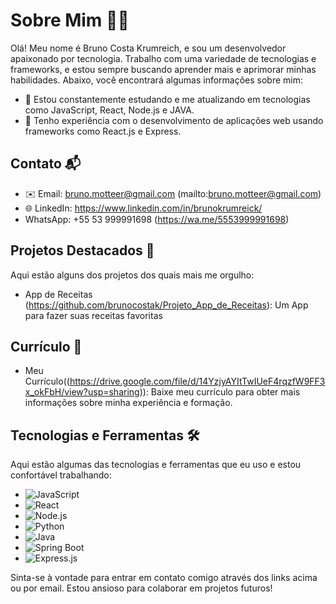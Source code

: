 # Sobre Mim 👨‍💻

Olá! Meu nome é Bruno Costa Krumreich, e sou um desenvolvedor apaixonado por tecnologia. Trabalho com uma variedade de tecnologias e frameworks, e estou sempre buscando aprender mais e aprimorar minhas habilidades. Abaixo, você encontrará algumas informações sobre mim:

- 🌱 Estou constantemente estudando e me atualizando em tecnologias como JavaScript, React, Node.js e JAVA.
- 🚀 Tenho experiência com o desenvolvimento de aplicações web usando frameworks como React.js e Express.

## Contato 📬

- ✉️ Email: bruno.motteer@gmail.com (mailto:bruno.motteer@gmail.com)
- 🌐 LinkedIn: https://www.linkedin.com/in/brunokrumreick/
- WhatsApp: +55 53 999991698 (https://wa.me/5553999991698)

## Projetos Destacados 🌟

Aqui estão alguns dos projetos dos quais mais me orgulho:

- App de Receitas (https://github.com/brunocostak/Projeto_App_de_Receitas): Um App para fazer suas receitas favoritas
  

## Currículo 📄

- Meu Currículo((https://drive.google.com/file/d/14YzjyAYItTwIUeF4rqzfW9FF3x_okFbH/view?usp=sharing)): Baixe meu currículo para obter mais informações sobre minha experiência e formação.

## Tecnologias e Ferramentas 🛠️

Aqui estão algumas das tecnologias e ferramentas que eu uso e estou confortável trabalhando:

- ![JavaScript](https://img.shields.io/badge/-JavaScript-F7DF1E?style=flat-square&logo=javascript&logoColor=white)
- ![React](https://img.shields.io/badge/-React-61DAFB?style=flat-square&logo=react&logoColor=white)
- ![Node.js](https://img.shields.io/badge/-Node.js-339933?style=flat-square&logo=node.js&logoColor=white)
- ![Python](https://img.shields.io/badge/-Python-3776AB?style=flat-square&logo=python&logoColor=white)
- ![Java](https://img.shields.io/badge/-Java-007396?style=flat-square&logo=java&logoColor=white)
- ![Spring Boot](https://img.shields.io/badge/-Spring%20Boot-6DB33F?style=flat-square&logo=spring&logoColor=white)
- ![Express.js](https://img.shields.io/badge/-Express.js-000000?style=flat-square&logo=express&logoColor=white)


Sinta-se à vontade para entrar em contato comigo através dos links acima ou por email. Estou ansioso para colaborar em projetos futuros!
